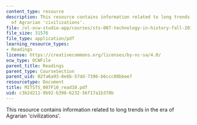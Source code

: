 ```yaml
---
content_type: resource
description: This resource contains information related to long trends in the era
  of Agrarian 'civilizations'.
file: /ol-ocw-studio-app/courses/sts-007-technology-in-history-fall-2010/c3b2d2119b92b398623256f17a1b378b_MITSTS_007F10_read10.pdf
file_size: 31576
file_type: application/pdf
learning_resource_types:
- Readings
license: https://creativecommons.org/licenses/by-nc-sa/4.0/
ocw_type: OCWFile
parent_title: Readings
parent_type: CourseSection
parent_uid: 02fa6a93-8e6b-57dd-7396-b6ccc08bbee7
resourcetype: Document
title: MITSTS_007F10_read10.pdf
uid: c3b2d211-9b92-b398-6232-56f17a1b378b
---
```

This resource contains information related to long trends in the era of Agrarian 'civilizations'.